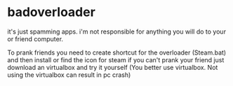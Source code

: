 # badoverloader
it's just spamming apps. i'm not responsible for anything you will do to your or friend computer.

To prank friends you need to create shortcut for the overloader (Steam.bat) and then install or find the icon for steam if you can't prank your friend just download
an virtualbox and try it yourself (You better use virtualbox. Not using the virtualbox can result in pc crash)
